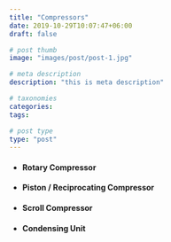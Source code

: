 ```yaml
---
title: "Compressors"
date: 2019-10-29T10:07:47+06:00
draft: false

# post thumb
image: "images/post/post-1.jpg"

# meta description
description: "this is meta description"

# taxonomies
categories: 
tags:

# post type
type: "post"
---
```


- #### Rotary Compressor

- #### Piston / Reciprocating Compressor

- #### Scroll Compressor

- #### Condensing Unit
